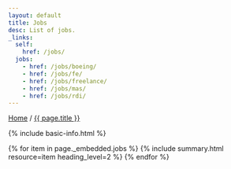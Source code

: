 ```yaml
---
layout: default
title: Jobs
desc: List of jobs.
_links:
  self:
    href: /jobs/
  jobs:
    - href: /jobs/boeing/
    - href: /jobs/fe/
    - href: /jobs/freelance/
    - href: /jobs/mas/
    - href: /jobs/rdi/
---
```


<nav>
  <a href="{{ site.url }}">Home</a> /
  <a href="{{ page.url }}">{{ page.title }}</a>
</nav>

{% include basic-info.html %}

{% for item in page._embedded.jobs %}
  {% include summary.html resource=item heading_level=2 %}
{% endfor %}
